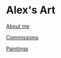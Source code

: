 # Alex's Art


[About me](about.md)




[Commissions](commissions.md)




[Paintings](paintings.md)
